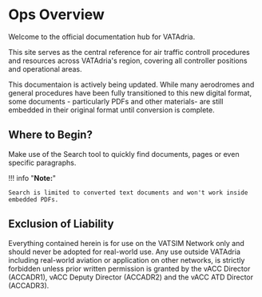#   **Ops Overview**

Welcome to the official documentation hub for VATAdria.

This site serves as the central reference for air traffic controll procedures and resources across VATAdria's region, covering all controller positions and operational areas.

This documentaion is actively being updated. While many aerodromes and general procedures have been fully transitioned to this new digital format, some documents - particularly PDFs and other materials- are still embedded in their original format until conversion is complete.

##   **Where to Begin?**

Make use of the Search tool to quickly find documents, pages or even specific paragraphs.

!!! info "**Note:**"

    Search is limited to converted text documents and won't work inside embedded PDFs.

##   **Exclusion of Liability**
Everything contained herein is for use on the VATSIM Network only and should never be adopted for real-world use. Any use outside VATAdria including real-world aviation or application on other networks, is strictly forbidden unless prior written permission is granted by the vACC Director (ACCADR1), vACC Deputy Director (ACCADR2) and the vACC ATD Director (ACCADR3).


